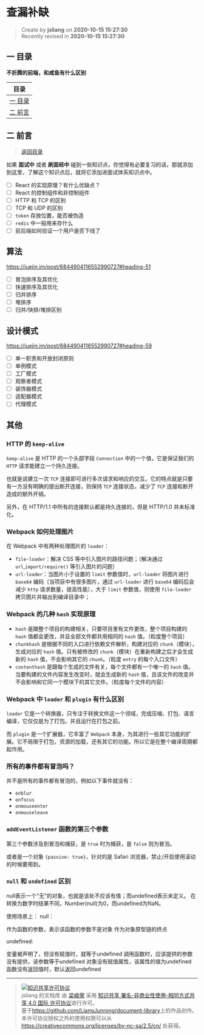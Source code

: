 查漏补缺
===

> Create by **jsliang** on **2020-10-15 15:27:30**  
> Recently revised in **2020-10-15 15:27:30**

<!-- 目录开始 -->
## <a name="chapter-one" id="chapter-one"></a>一 目录

**不折腾的前端，和咸鱼有什么区别**

| 目录 |
| --- |
| [一 目录](#chapter-one) |
| <a name="catalog-chapter-two" id="catalog-chapter-two"></a>[二 前言](#chapter-two) |
<!-- 目录结束 -->

## <a name="chapter-two" id="chapter-two"></a>二 前言

> [返回目录](#chapter-one)

如果 **面试中** 或者 **刷面经中** 碰到一些知识点，你觉得有必要复习的话，那就添加到这里，了解这个知识点后，就将它添加进面试体系知识点中。

* [ ] React 的实现原理？有什么优缺点？
* [ ] React 的控制组件和非控制组件
* [ ] HTTP 和 TCP 的区别
* [ ] TCP 和 UDP 的区别
* [ ] `token` 存放位置，能否被伪造
* [ ] `redis` 中一般用来存什么
* [ ] 前后端如何验证一个用户是否下线了

## 算法

https://juejin.im/post/6844904116552990727#heading-51

* [ ] 冒泡排序及其优化
* [ ] 快速排序及其优化
* [ ] 归并排序
* [ ] 堆排序
* [ ] 归并/快排/堆排区别

## 设计模式

https://juejin.im/post/6844904116552990727#heading-59

* [ ] 单一职责和开放封闭原则
* [ ] 单例模式
* [ ] 工厂模式
* [ ] 观察者模式
* [ ] 装饰器模式
* [ ] 适配器模式
* [ ] 代理模式

## 其他

### HTTP 的 `keep-alive`

`keep-alive` 是 HTTP 的一个头部字段 `Connection` 中的一个值，它是保证我们的 `HTTP` 请求能建立一个持久连接。

也就是说建立一次 `TCP` 连接即可进行多次请求和响应的交互。它的特点就是只要有一方没有明确的提出断开连接，则保持 `TCP` 连接状态，减少了 `TCP` 连接和断开造成的额外开销。

另外，在 HTTP/1.1 中所有的连接默认都是持久连接的，但是 HTTP/1.0 并未标准化。

### Webpack 如何处理图片

在 Webpack 中有两种处理图片的 `loader`：

* `file-loader`：解决 CSS 等中引入图片的路径问题；（解决通过 `url`,`import/require()` 等引入图片的问题）
* `url-loader`：当图片小于设置的 `limit` 参数值时，`url-loader` 将图片进行 `base64` 编码（当项目中有很多图片，通过 `url-loader` 进行 `base64` 编码后会减少 `http` 请求数量，提高性能），大于 `limit` 参数值，则使用 `file-loader` 拷贝图片并输出到编译目录中；

### Webpack 的几种 `hash` 实现原理

* `hash` 是跟整个项目的构建相关，只要项目里有文件更改，整个项目构建的 `hash` 值都会更改，并且全部文件都共用相同的 `hash` 值。（粒度整个项目）
* `chunkhash` 是根据不同的入口进行依赖文件解析，构建对应的 `chunk`（模块），生成对应的 `hash` 值。只有被修改的 `chunk`（模块）在重新构建之后才会生成新的 `hash` 值，不会影响其它的 `chunk`。（粒度 `entry` 的每个入口文件）
* `contenthash` 是跟每个生成的文件有关，每个文件都有一个唯一的 `hash` 值。当要构建的文件内容发生改变时，就会生成新的 `hash` 值，且该文件的改变并不会影响和它同一个模块下的其它文件。（粒度每个文件的内容）

### Webpack 中 `loader` 和 `plugin` 有什么区别

`loader` 它是一个转换器，只专注于转换文件这一个领域，完成压缩、打包、语言编译，它仅仅是为了打包。并且运行在打包之前。

而 `plugin` 是一个扩展器，它丰富了 `Webpack` 本身，为其进行一些其它功能的扩展。它不局限于打包，资源的加载，还有其它的功能。所以它是在整个编译周期都起作用。

### 所有的事件都有冒泡吗？

并不是所有的事件都有冒泡的，例如以下事件就没有：

* `onblur`
* `onfocus`
* `onmouseenter`
* `onmouseleave`

### `addEventListener` 函数的第三个参数

第三个参数涉及到冒泡和捕获，是 `true` 时为捕获，是 `false` 则为冒泡。

或者是一个对象 `{passive: true}`，针对的是 Safari 浏览器，禁止/开启使用滚动的时候要用到。

### `null` 和 `undefined` 区别

null表示一个"无"的对象，也就是该处不应该有值；而undefined表示未定义。
在转换为数字时结果不同，Number(null)为0，而undefined为NaN。

使用场景上：
null：

作为函数的参数，表示该函数的参数不是对象
作为对象原型链的终点

undefined:

变量被声明了，但没有赋值时，就等于undefined
调用函数时，应该提供的参数没有提供，该参数等于undefined
对象没有赋值属性，该属性的值为undefined
函数没有返回值时，默认返回undefined

---

> <a rel="license" href="http://creativecommons.org/licenses/by-nc-sa/4.0/"><img alt="知识共享许可协议" style="border-width:0" src="https://i.creativecommons.org/l/by-nc-sa/4.0/88x31.png" /></a><br /><span xmlns:dct="http://purl.org/dc/terms/" property="dct:title">jsliang 的文档库</span> 由 <a xmlns:cc="http://creativecommons.org/ns#" href="https://github.com/LiangJunrong/document-library" property="cc:attributionName" rel="cc:attributionURL">梁峻荣</a> 采用 <a rel="license" href="http://creativecommons.org/licenses/by-nc-sa/4.0/">知识共享 署名-非商业性使用-相同方式共享 4.0 国际 许可协议</a>进行许可。<br />基于<a xmlns:dct="http://purl.org/dc/terms/" href="https://github.com/LiangJunrong/document-library" rel="dct:source">https://github.com/LiangJunrong/document-library</a>上的作品创作。<br />本许可协议授权之外的使用权限可以从 <a xmlns:cc="http://creativecommons.org/ns#" href="https://creativecommons.org/licenses/by-nc-sa/2.5/cn/" rel="cc:morePermissions">https://creativecommons.org/licenses/by-nc-sa/2.5/cn/</a> 处获得。